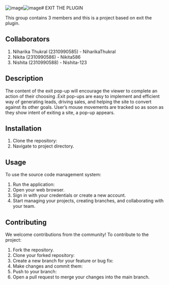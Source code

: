 ![image](https://github.com/Nishita-123/SCM/assets/156787530/0ae6a1fd-3503-40a6-b6dd-74d3970360ad)![image](https://github.com/Nishita-123/SCM/assets/156787530/63d152bc-19d1-4daf-991a-6ec090507453)# EXIT THE PLUGIN

This group contains 3 members and this is a project based on exit the plugin.

## Collaborators
1. Niharika Thukral (2310990585) - NiharikaThukral
2. Nikita (2310990586) - Nikita586
3. Nishita (2310990588) - Nishita-123

## Description

The content of the exit pop-up will encourage the viewer to complete an action of their choosing .Exit pop-ups are easy to implement and efficient way of generating leads, driving sales, and helping the site to convert against its other goals. User’s mouse movements are tracked so as soon as they show intent of exiting a site, a pop-up appears. 


## Installation
1. Clone the repository:
2. Navigate to project directory.

## Usage
To use the source code management system:
1. Run the application:
2. Open your web browser.
3. Sign in with your credentials or create a new account.
4. Start managing your projects, creating branches, and collaborating with your team.

## Contributing
We welcome contributions from the community! To contribute to the project:
1. Fork the repository.
2. Clone your forked repository:
3. Create a new branch for your feature or bug fix:
4. Make changes and commit them:
5. Push to your branch:
6. Open a pull request to merge your changes into the main branch.
